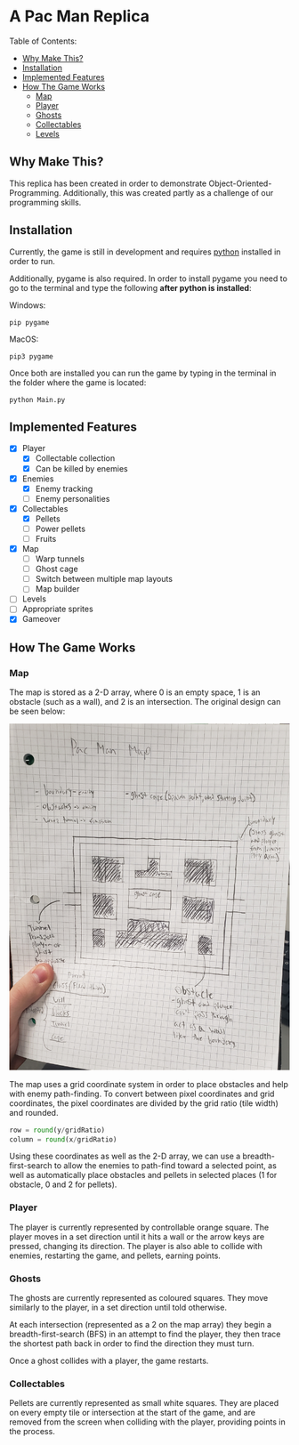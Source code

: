 # A Pac Man Replica

Table of Contents:
- [Why Make This?](#why-make-this)
- [Installation](#installation)
- [Implemented Features](#implemented-features)
- [How The Game Works](#how-the-game-works)
    - [Map](#map)
    - [Player](#player)
    - [Ghosts](#ghosts)
    - [Collectables](#collectables)
    - [Levels](#levels)

## Why Make This?

This replica has been created in order to demonstrate Object-Oriented-Programming. Additionally, this was created partly as a challenge of our programming skills.

## Installation

Currently, the game is still in development and requires [python](https://www.python.org/downloads/) installed in order to run.

Additionally, pygame is also required. In order to install pygame you need to go to the terminal and type the following **after python is installed**:

Windows:
```
pip pygame
```

MacOS:
```
pip3 pygame
```

Once both are installed you can run the game by typing in the terminal in the folder where the game is located:
```
python Main.py
```

## Implemented Features

- [x] Player
    - [x] Collectable collection
    - [x] Can be killed by enemies
- [x] Enemies
    - [x] Enemy tracking
    - [ ] Enemy personalities
- [x] Collectables
    - [x] Pellets
    - [ ] Power pellets
    - [ ] Fruits
- [x] Map
    - [ ] Warp tunnels
    - [ ] Ghost cage
    - [ ] Switch between multiple map layouts
    - [ ] Map builder
- [ ] Levels
- [ ] Appropriate sprites
- [x] Gameover

## How The Game Works

### Map

The map is stored as a 2-D array, where 0 is an empty space, 1 is an obstacle (such as a wall), and 2 is an intersection.
The original design can be seen below:

![](Docs/Images/Original%20Map.jpg)

The map uses a grid coordinate system in order to place obstacles and help with enemy path-finding. To convert between pixel coordinates and grid coordinates, the pixel coordinates are divided by the grid ratio (tile width) and rounded.

```python
row = round(y/gridRatio)
column = round(x/gridRatio)
```

Using these coordinates as well as the 2-D array, we can use a breadth-first-search to allow the enemies to path-find toward a selected point, as well as automatically place obstacles and pellets in selected places (1 for obstacle, 0 and 2 for pellets).

### Player

The player is currently represented by controllable orange square. The player moves in a set direction until it hits a wall or the arrow keys are pressed, changing its direction. The player is also able to collide with enemies, restarting the game, and pellets, earning points.

### Ghosts

The ghosts are currently represented as coloured squares. They move similarly to the player, in a set direction until told otherwise.

At each intersection (represented as a 2 on the map array) they begin a breadth-first-search (BFS) in an attempt to find the player, they then trace the shortest path back in order to find the direction they must turn. 

Once a ghost collides with a player, the game restarts.

### Collectables

Pellets are currently represented as small white squares.
They are placed on every empty tile or intersection at the start of the game, and are removed from the screen when colliding with the player, providing points in the process. 